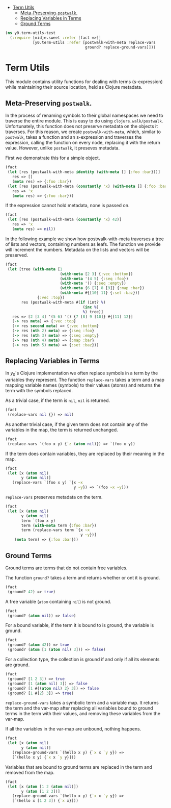 * [Term Utils](#term-utils)
  * [Meta-Preserving-`postwalk`.](#meta-preserving-`postwalk`.)
  * [Replacing Variables in Terms](#replacing-variables-in-terms)
  * [Ground Terms](#ground-terms)
```clojure
(ns y0.term-utils-test
  (:require [midje.sweet :refer [fact =>]]
            [y0.term-utils :refer [postwalk-with-meta replace-vars
                                   ground? replace-ground-vars]]))

```
# Term Utils

This module contains utility functions for dealing with terms (s-expression) while
maintaining their source location, held as Clojure metadata.

## Meta-Preserving `postwalk`.

In the process of renaming symbols to their global namespaces we need to traverse
the entire module. This is easy to do using `clojure.walk/postwalk`. Unfortunately,
this function does not preserve metadata on the objects it traverses. For this
reason, we create `postwalk-with-meta`, which, similar to `postwalk`, takes a function
and an s-expression and traverses the expression, calling the function on every node,
replacing it with the return value. However, unlike `postwalk`, it preseves metadata.

First we demonstrate this for a simple object.
```clojure
(fact
 (let [res (postwalk-with-meta identity (with-meta [] {:foo :bar}))]
   res => []
   (meta res) => {:foo :bar})
 (let [res (postwalk-with-meta (constantly 'x) (with-meta [] {:foo :bar}))]
   res => 'x
   (meta res) => {:foo :bar}))

```
If the expression cannot hold metadata, none is passed on.
```clojure
(fact
 (let [res (postwalk-with-meta (constantly 'x) 42)]
   res => 'x
   (meta res) => nil))

```
In the following example we show how postwalk-with-meta traverses a tree of lists
and vectors, containing numbers as leafs. The function we provide will increment
the numbers. Metadata on the lists and vectors will be preserved.
```clojure
(fact
 (let [tree (with-meta [1 
                        (with-meta [2 3] {:vec :bottom})
                        (with-meta '(4 5) {:seq :foo})
                        (with-meta '() {:seq :empty})
                        (with-meta {6 [7] 8 [9]} {:map :bar})
                        (with-meta #{[10] 11} {:set :baz})]
              {:vec :top})
       res (postwalk-with-meta #(if (int? %)
                                  (inc %)
                                  %) tree)]
   res => [2 [3 4] '(5 6) '() {7 [8] 9 [10]} #{[11] 12}]
   (-> res meta) => {:vec :top}
   (-> res second meta) => {:vec :bottom}
   (-> res (nth 2) meta) => {:seq :foo}
   (-> res (nth 3) meta) => {:seq :empty}
   (-> res (nth 4) meta) => {:map :bar}
   (-> res (nth 5) meta) => {:set :baz}))

```
## Replacing Variables in Terms

In $y_0$'s Clojure implementation we often replace symbols in a term by
the variables they represent. The function `replace-vars` takes a term and a
map mapping variable names (symbols) to their values (atoms) and returns
the term with the symbols replaced.

As a trivial case, if the term is `nil`, `nil` is returned.
```clojure
(fact
 (replace-vars nil {}) => nil)

```
As another trivial case, if the given term does not contain any of the
variables in the map, the term is returned unchanged.
```clojure
(fact
 (replace-vars `(foo x y) {`z (atom nil)}) => `(foo x y))

```
If the term does contain variables, they are replaced by their meaning in
the map.
```clojure
(fact
 (let [x (atom nil)
       y (atom nil)]
   (replace-vars `(foo x y) `{x ~x
                              y ~y}) => `(foo ~x ~y)))

```
`replace-vars` preserves metadata on the term.
```clojure
(fact
 (let [x (atom nil)
       y (atom nil)
       term `(foo x y)
       term (with-meta term {:foo :bar})
       term (replace-vars term `{x ~x
                                 y ~y})]
    (meta term) => {:foo :bar}))

```
## Ground Terms

Ground terms are terms that do not contain free variables.

The function `ground?` takes a term and returns whether or ont it is ground.
```clojure
(fact
 (ground? 42) => true)

```
A free variable (`atom` containing `nil`) is not ground.
```clojure
(fact
 (ground? (atom nil)) => false)

```
For a bound variable, if the term it is bound to is ground, the variable is
ground.
```clojure
(fact
 (ground? (atom 42)) => true
 (ground? (atom [1 (atom nil) 3])) => false)

```
For a collection type, the collection is ground if and only if all its
elements are ground.
```clojure
(fact
 (ground? [1 2 3]) => true
 (ground? [1 (atom nil) 3]) => false
 (ground? [1 #{(atom nil) 2} 3]) => false
 (ground? [1 #{2} 3]) => true)

```
`replace-ground-vars` takes a symbolic term and a variable map. It returns
the term and the var-map after replacing all variables bound to ground terms
in the term with their values, and removing these variables from the
var-map.

If all the variables in the var-map are unbound, nothing happens.
```clojure
(fact
 (let [x (atom nil)
       y (atom nil)]
   (replace-ground-vars `(hello x y) {`x x `y y}) =>
   [`(hello x y) {`x x `y y}]))

```
Variables that are bound to ground terms are replaced in the term and
removed from the map.
```clojure
(fact
 (let [x (atom [1 2 (atom nil)])
       y (atom [1 2 3])]
   (replace-ground-vars `(hello x y) {`x x `y y}) =>
   [`(hello x [1 2 3]) {`x x}]))
```

